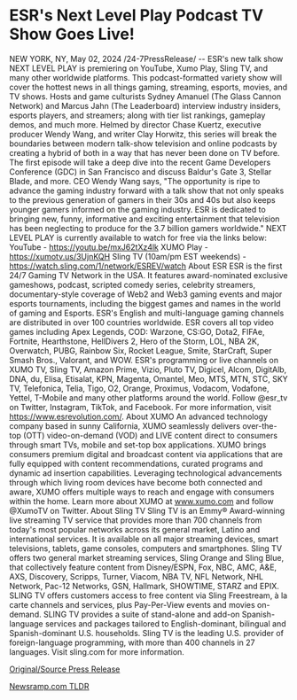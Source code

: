 # ESR's Next Level Play Podcast TV Show Goes Live!

NEW YORK, NY, May 02, 2024 /24-7PressRelease/ -- ESR's new talk show NEXT LEVEL PLAY is premiering on YouTube, Xumo Play, Sling TV, and many other worldwide platforms. This podcast-formatted variety show will cover the hottest news in all things gaming, streaming, esports, movies, and TV shows. Hosts and game culturists Sydney Amanuel (The Glass Cannon Network) and Marcus Jahn (The Leaderboard) interview industry insiders, esports players, and streamers; along with tier list rankings, gameplay demos, and much more. Helmed by director Chase Kuertz, executive producer Wendy Wang, and writer Clay Horwitz, this series will break the boundaries between modern talk-show television and online podcasts by creating a hybrid of both in a way that has never been done on TV before. The first episode will take a deep dive into the recent Game Developers Conference (GDC) in San Francisco and discuss Baldur's Gate 3, Stellar Blade, and more.  CEO Wendy Wang says, "The opportunity is ripe to advance the gaming industry forward with a talk show that not only speaks to the previous generation of gamers in their 30s and 40s but also keeps younger gamers informed on the gaming industry. ESR is dedicated to bringing new, funny, informative and exciting entertainment that television has been neglecting to produce for the 3.7 billion gamers worldwide."  NEXT LEVEL PLAY is currently available to watch for free via the links below:  YouTube - https://youtu.be/mxJ62tXz4lk XUMO Play - https://xumotv.us/3UjnKQH Sling TV (10am/pm EST weekends) - https://watch.sling.com/1/network/ESREV/watch  About ESR  ESR is the first 24/7 Gaming TV Network in the USA. It features award-nominated exclusive gameshows, podcast, scripted comedy series, celebrity streamers, documentary-style coverage of Web2 and Web3 gaming events and major esports tournaments, including the biggest games and names in the world of gaming and Esports. ESR's English and multi-language gaming channels are distributed in over 100 countries worldwide.  ESR covers all top video games including Apex Legends, COD: Warzone, CS:GO, Dota2, FIFAe, Fortnite, Hearthstone, HellDivers 2, Hero of the Storm, LOL, NBA 2K, Overwatch, PUBG, Rainbow Six, Rocket League, Smite, StarCraft, Super Smash Bros., Valorant, and WOW.  ESR's programming or live channels on XUMO TV, Sling TV, Amazon Prime, Vizio, Pluto TV, Digicel, Alcom, DigitAlb, DNA, du, Elisa, Etisalat, KPN, Magenta, Omantel, Meo, MTS, MTN, STC, SKY TV, Telefonica, Telia, Tigo, O2, Orange, Proximus, Vodacom, Vodafone, Yettel, T-Mobile and many other platforms around the world. Follow @esr_tv on Twitter, Instagram, TikTok, and Facebook. For more information, visit https://www.esrevolution.com/.  About XUMO An advanced technology company based in sunny California, XUMO seamlessly delivers over-the-top (OTT) video-on-demand (VOD) and LIVE content direct to consumers through smart TVs, mobile and set-top box applications. XUMO brings consumers premium digital and broadcast content via applications that are fully equipped with content recommendations, curated programs and dynamic ad insertion capabilities. Leveraging technological advancements through which living room devices have become both connected and aware, XUMO offers multiple ways to reach and engage with consumers within the home. Learn more about XUMO at www.xumo.com and follow @XumoTV on Twitter.  About Sling TV Sling TV is an Emmy® Award-winning live streaming TV service that provides more than 700 channels from today's most popular networks across its general market, Latino and international services. It is available on all major streaming devices, smart televisions, tablets, game consoles, computers and smartphones. Sling TV offers two general market streaming services, Sling Orange and Sling Blue, that collectively feature content from Disney/ESPN, Fox, NBC, AMC, A&E, AXS, Discovery, Scripps, Turner, Viacom, NBA TV, NFL Network, NHL Network, Pac-12 Networks, GSN, Hallmark, SHOWTIME, STARZ and EPIX. SLING TV offers customers access to free content via Sling Freestream, à la carte channels and services, plus Pay-Per-View events and movies on-demand. SLING TV provides a suite of stand-alone and add-on Spanish-language services and packages tailored to English-dominant, bilingual and Spanish-dominant U.S. households. Sling TV is the leading U.S. provider of foreign-language programming, with more than 400 channels in 27 languages. Visit sling.com for more information. 

[Original/Source Press Release](https://www.24-7pressrelease.com/press-release/510536/esrs-next-level-play-podcast-tv-show-goes-live) 

[Newsramp.com TLDR](https://newsramp.com/None) 